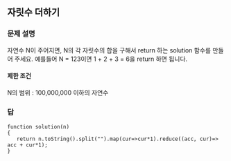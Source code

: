 ## 자릿수 더하기

### 문제 설명
자연수 N이 주어지면, N의 각 자릿수의 합을 구해서 return 하는 solution 함수를 만들어 주세요.
예를들어 N = 123이면 1 + 2 + 3 = 6을 return 하면 됩니다.

#### 제한 조건

N의 범위 : 100,000,000 이하의 자연수


### 답

```
function solution(n)
{
   return n.toString().split("").map(cur=>cur*1).reduce((acc, cur)=> acc + cur*1);
}
```

